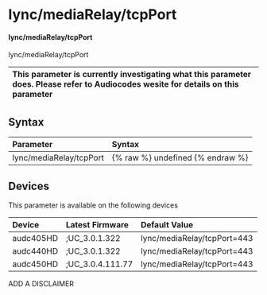 ﻿---
description: lync/mediaRelay/tcpPort
search: false
---

# lync/mediaRelay/tcpPort

#### lync/mediaRelay/tcpPort

lync/mediaRelay/tcpPort


| This parameter is currently investigating what this parameter does. Please refer to Audiocodes wesite for details on this parameter | 
| :--- |

## Syntax
| Parameter | Syntax |
| :--- | :--- |
|lync/mediaRelay/tcpPort | {% raw %} undefined {% endraw %}|

## Devices
This parameter is available on the following devices

| Device | Latest Firmware | Default Value |
|:---|:---|:---|
| audc405HD | ;UC_3.0.1.322 | lync/mediaRelay/tcpPort=443 
| audc440HD | ;UC_3.0.1.322 | lync/mediaRelay/tcpPort=443 
| audc450HD | ;UC_3.0.4.111.77 | lync/mediaRelay/tcpPort=443 

ADD A DISCLAIMER
